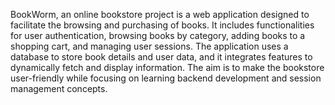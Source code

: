 BookWorm, an online bookstore project is a web application designed to facilitate the browsing and purchasing of books. It includes functionalities for user authentication, browsing books by category, adding books to a shopping cart, and managing user sessions. The application uses a database to store book details and user data, and it integrates features to dynamically fetch and display information. The aim is to make the bookstore user-friendly while focusing on learning backend development and session management concepts.
